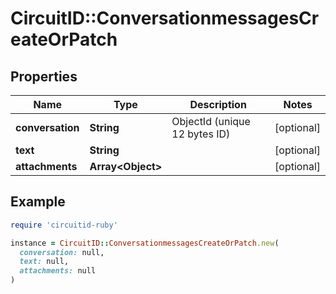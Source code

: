 # CircuitID::ConversationmessagesCreateOrPatch

## Properties

| Name | Type | Description | Notes |
| ---- | ---- | ----------- | ----- |
| **conversation** | **String** | ObjectId (unique 12 bytes ID) | [optional] |
| **text** | **String** |  | [optional] |
| **attachments** | **Array&lt;Object&gt;** |  | [optional] |

## Example

```ruby
require 'circuitid-ruby'

instance = CircuitID::ConversationmessagesCreateOrPatch.new(
  conversation: null,
  text: null,
  attachments: null
)
```

